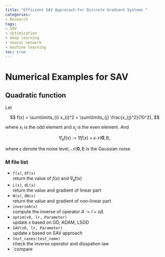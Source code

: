 ```yaml
---
title: "Efficient SAV Approcach For Discrete Gradient Systems "
categories:
- Research
tags:
- SAV
- optimization
- deep learning
- neural network
- machine learning
toc: true
---
```

# Numerical Examples for SAV

## Quadratic function
Let

$$ f(x) = \sum\limits_{i} x_{i}^2 + \sum\limits_{j} \frac{x_{j}^2}{10^2}, $$

where $x_i$ is the odd element and $x_j$ is the even element. And

$$ \nabla_{\epsilon} f(x) := \nabla f(x) + \epsilon \mathcal{N}(\mathbf{0}, \mathbf{I}),$$

where $\epsilon$ denote the noise level, $\mathcal{N}(\mathbf{0}, \mathbf{I})$ is the Gaussian noise.

### M file list
*  `f(x)`,  `df(x)` <br>
return the value of $f(x)$ and $\nabla_{\epsilon} f(x)$
*  `L(x)`, `dL(x)`  <br>
return the value and gradient of linear part
*  `N(x)`, `dN(x)`  <br>
return the value and gradient of non-linear part
*  `inverseA(x)` <br>
compute the inverse of operator $A:= I + \sigma \Delta$
*  `optim(x0, lr, Parameter)` <br>
update $x$ based on GD, ADAM, LSGD
* `SAV(x0, lr, Parameter)` <br>
update $x$ based on SAV approach
* `test_cases(test_name)` <br>
check the inverse operator and disspation law
* `compare


